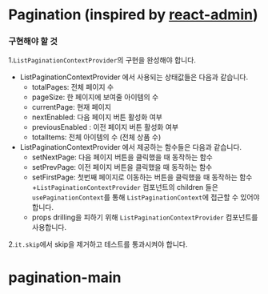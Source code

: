 # Pagination (inspired by [react-admin](https://github.com/marmelab/react-admin))

### 구현해야 할 것
1.`ListPaginationContextProvider`의 구현을 완성해야 합니다.

- ListPaginationContextProvider 에서 사용되는 상태값들은 다음과 같습니다.
    + totalPages: 전체 페이지 수
    + pageSize: 한 페이지에 보여줄 아이템의 수
    + currentPage: 현재 페이지
    + nextEnabled: 다음 페이지 버튼 활성화 여부
    + previousEnabled : 이전 페이지 버튼 활성화 여부
    + totalItems: 전체 아이템의 수 (전체 상품 수)
- ListPaginationContextProvider 에서 제공하는 함수들은 다음과 같습니다.
    + setNextPage: 다음 페이지 버튼을 클릭했을 때 동작하는 함수
    + setPrevPage: 이전 페이지 버튼을 클릭했을 때 동작하는 함수
    + setFirstPage: 첫번째 페이지로 이동하는 버튼을 클릭했을 때 동작하는 함수
    +`ListPaginationContextProvider` 컴포넌트의 children 들은 `usePaginationContext`를 통해 `ListPaginationContext`에 접근할 수 있어야 합니다.
    + props drilling을 피하기 위해 `ListPaginationContextProvider` 컴포넌트를 사용합니다.

2.`it.skip`에서 skip을 제거하고 테스트를 통과시켜야 합니다.
# pagination-main
